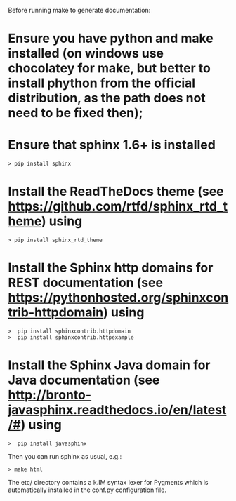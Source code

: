 Before running make to generate documentation:

# Ensure you have python and make installed (on windows use chocolatey for make, but better to install phython from the official distribution, as the path does not need to be fixed then);

# Ensure that sphinx 1.6+ is installed 
	> pip install sphinx

# Install the ReadTheDocs theme (see https://github.com/rtfd/sphinx_rtd_theme) using
	> pip install sphinx_rtd_theme

# Install the Sphinx http domains for REST documentation (see https://pythonhosted.org/sphinxcontrib-httpdomain) using
    >  pip install sphinxcontrib.httpdomain
    >  pip install sphinxcontrib.httpexample

# Install the Sphinx Java domain for Java documentation (see http://bronto-javasphinx.readthedocs.io/en/latest/#) using
    >  pip install javasphinx

Then you can run sphinx as usual, e.g.:

	> make html 
	
The etc/ directory contains a k.IM syntax lexer for Pygments which is automatically installed in the conf.py configuration file.

